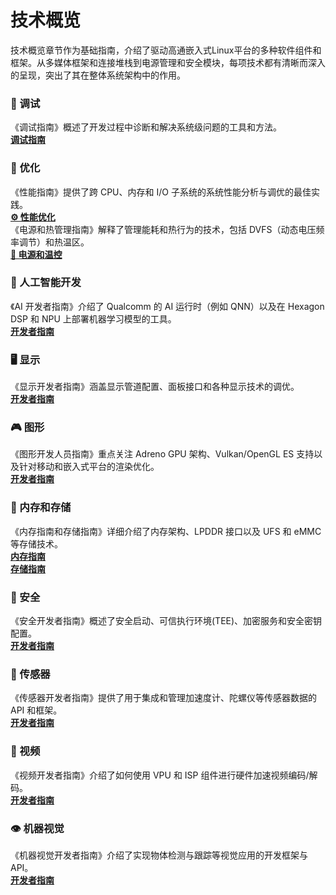 # 技术概览

技术概览章节作为基础指南，介绍了驱动高通嵌入式Linux平台的多种软件组件和框架。从多媒体框架和连接堆栈到电源管理和安全模块，每项技术都有清晰而深入的呈现，突出了其在整体系统架构中的作用。

### 🐞 调试

《调试指南》概述了开发过程中诊断和解决系统级问题的工具和方法。  
[**调试指南**](https://docs.qualcomm.com/bundle/publicresource/topics/80-70020-12)

### 🚀 优化

《性能指南》提供了跨 CPU、内存和 I/O 子系统的系统性能分析与调优的最佳实践。  
[**⚙️ 性能优化**](https://docs.qualcomm.com/bundle/publicresource/topics/80-70020-10)  
《电源和热管理指南》解释了管理能耗和热行为的技术，包括 DVFS（动态电压频率调节）和热温区。  
[**🔋 电源和温控**](https://docs.qualcomm.com/bundle/publicresource/topics/80-70020-30)

### 🧠 人工智能开发

《AI 开发者指南》介绍了 Qualcomm 的 AI 运行时（例如 QNN）以及在 Hexagon DSP 和 NPU 上部署机器学习模型的工具。  
[**开发者指南**](https://docs.qualcomm.com/bundle/publicresource/topics/80-70020-15)

### ️🖥️ 显示

《显示开发者指南》涵盖显示管道配置、面板接口和各种显示技术的调优。  
[**开发者指南**](https://docs.qualcomm.com/bundle/publicresource/topics/80-70020-18)

### 🎮 图形

《图形开发人员指南》重点关注 Adreno GPU 架构、Vulkan/OpenGL ES 支持以及针对移动和嵌入式平台的渲染优化。  
[**开发者指南**](https://docs.qualcomm.com/bundle/publicresource/topics/80-70020-19)

### 💾 内存和存储

《内存指南和存储指南》详细介绍了内存架构、LPDDR 接口以及 UFS 和 eMMC 等存储技术。  
[**内存指南**](https://docs.qualcomm.com/bundle/resource/topics/80-70020-5)  
[**存储指南**](https://docs.qualcomm.com/bundle/publicresource/topics/80-70020-6)

### 🔐 安全

《安全开发者指南》概述了安全启动、可信执行环境(TEE)、加密服务和安全密钥配置。  
[**开发者指南**](https://docs.qualcomm.com/bundle/publicresource/topics/80-70020-11)

### 📡 传感器

《传感器开发者指南》提供了用于集成和管理加速度计、陀螺仪等传感器数据的 API 和框架。  
[**开发者指南**](https://docs.qualcomm.com/bundle/publicresource/topics/80-70020-7)

### 🎥 视频

《视频开发者指南》介绍了如何使用 VPU 和 ISP 组件进行硬件加速视频编码/解码。  
[**开发者指南**](https://docs.qualcomm.com/bundle/publicresource/topics/80-70020-20)

### ️👁️ 机器视觉

《机器视觉开发者指南》介绍了实现物体检测与跟踪等视觉应用的开发框架与API。  
[**开发者指南**](https://docs.qualcomm.com/bundle/publicresource/topics/80-70020-21)